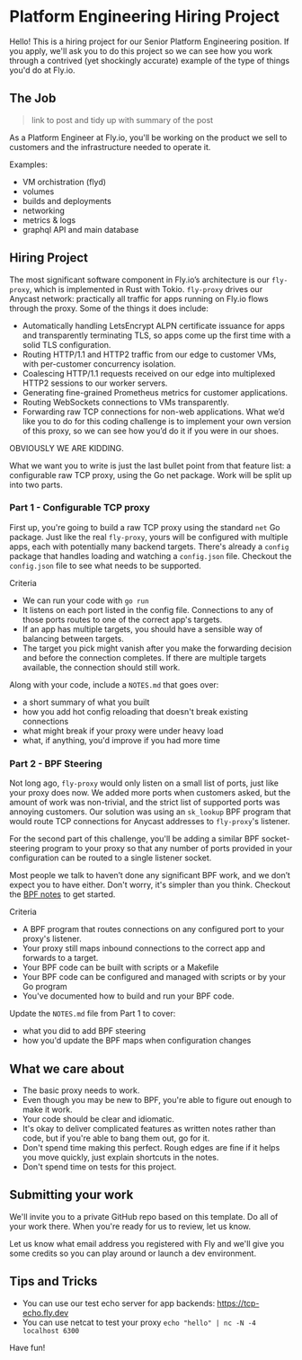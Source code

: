 # Platform Engineering Hiring Project

Hello! This is a hiring project for our Senior Platform Engineering position. If you apply, we'll ask you to do this project so we can see how you work through a contrived (yet shockingly accurate) example of the type of things you'd do at Fly.io.

## The Job 

> link to post and tidy up with summary of the post

As a Platform Engineer at Fly.io, you'll be working on the product we sell to customers and the infrastructure needed to operate it. 

Examples:
- VM orchistration (flyd)
- volumes
- builds and deployments
- networking
- metrics & logs
- graphql API and main database

## Hiring Project

The most significant software component in Fly.io’s architecture is our `fly-proxy`, which is implemented in Rust with Tokio. `fly-proxy` drives our Anycast network: practically all traffic for apps running on Fly.io flows through the proxy. Some of the things it does include:
- Automatically handling LetsEncrypt ALPN certificate issuance for apps and transparently terminating TLS, so apps come up the first time with a solid TLS configuration.
- Routing HTTP/1.1 and HTTP2 traffic from our edge to customer VMs, with per-customer concurrency isolation.
- Coalescing HTTP/1.1 requests received on our edge into multiplexed HTTP2 sessions to our worker servers.
- Generating fine-grained Prometheus metrics for customer applications.
- Routing WebSockets connections to VMs transparently.
- Forwarding raw TCP connections for non-web applications.
What we’d like you to do for this coding challenge is to implement your own version of this proxy, so we can see how you’d do it if you were in our shoes.

OBVIOUSLY WE ARE KIDDING.

What we want you to write is just the last bullet point from that feature list: a configurable raw TCP proxy, using the Go net package. Work will be split up into two parts.

### Part 1 - Configurable TCP proxy

First up, you're going to build a raw TCP proxy using the standard `net` Go package. Just like the real `fly-proxy`, yours will be configured with multiple apps, each with potentially many backend targets. There's already a `config` package that handles loading and watching a `config.json` file. Checkout the `config.json` file to see what needs to be supported. 

Criteria
- We can run your code with `go run`
- It listens on each port listed in the config file. Connections to any of those ports routes to one of the correct app's targets.
- If an app has multiple targets, you should have a sensible way of balancing between targets.
- The target you pick might vanish after you make the forwarding decision and before the connection completes. If there are multiple targets available, the connection should still work.

Along with your code, include a `NOTES.md` that goes over:
- a short summary of what you built
- how you add hot config reloading that doesn't break existing connections
- what might break if your proxy were under heavy load
- what, if anything, you'd improve if you had more time

### Part 2 - BPF Steering

Not long ago, `fly-proxy` would only listen on a small list of ports, just like your proxy does now. We added more ports when customers asked, but the amount of work was non-trivial, and the strict list of supported ports was annoying customers. Our solution was using an `sk_lookup` BPF program that would route TCP connections for Anycast addresses to `fly-proxy`'s listener. 

For the second part of this challenge, you'll be adding a similar BPF socket-steering program to your proxy so that any number of ports provided in your configuration can be routed to a single listener socket.

Most people we talk to haven’t done any significant BPF work, and we don’t expect you to have either. Don't worry, it's simpler than you think. Checkout the [BPF notes](BPF.md) to get started.

Criteria
- A BPF program that routes connections on any configured port to your proxy's listener.
- Your proxy still maps inbound connections to the correct app and forwards to a target.
- Your BPF code can be built with scripts or a Makefile
- Your BPF code can be configured and managed with scripts or by your Go program
- You've documented how to build and run your BPF code.

Update the `NOTES.md` file from Part 1 to cover:
- what you did to add BPF steering
- how you'd update the BPF maps when configuration changes

## What we care about

- The basic proxy needs to work.
- Even though you may be new to BPF, you're able to figure out enough to make it work.
- Your code should be clear and idiomatic.
- It's okay to deliver complicated features as written notes rather than code, but if you're able to bang them out, go for it.
- Don't spend time making this perfect. Rough edges are fine if it helps you move quickly, just explain shortcuts in the notes.
- Don't spend time on tests for this project.

## Submitting your work

We'll invite you to a private GitHub repo based on this template. Do all of your work there. When you're ready for us to review, let us know.

Let us know what email address you registered with Fly and we'll give you some credits so you can play around or launch a dev environment.

## Tips and Tricks

- You can use our test echo server for app backends: https://tcp-echo.fly.dev 
- You can use netcat to test your proxy `echo "hello" | nc -N -4 localhost 6300`

Have fun!
